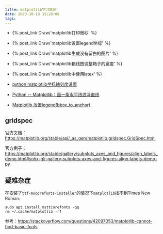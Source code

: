 ```yaml
---
title: matplotlib学习笔记
date: 2023-10-18 19:28:00
tags:
---
```


- {% post_link Draw/'matplotlib打印微秒' %}

- {% post_link Draw/'matplotlib设置legend坐标' %}

- {% post_link Draw/'matplotlib生成没有留白的图片' %}

- {% post_link Draw/'matplotlib箱线图调整箱子的宽度' %}

- {% post_link Draw/'matplotlib中使用latex' %}

- [python matplotlib坐标轴刻度设置](https://blog.csdn.net/gsgbgxp/article/details/125077492)

- [Python -- Matplotlib：画一条水平线或竖直线](https://blog.csdn.net/math_gao/article/details/109592302)

- [Matplotlib 放置legend(bbox_to_anchor)](https://blog.csdn.net/chichoxian/article/details/101058046)

## gridspec

官方文档：<https://matplotlib.org/stable/api/_as_gen/matplotlib.gridspec.GridSpec.html>

官方例子：<https://matplotlib.org/stable/gallery/subplots_axes_and_figures/align_labels_demo.html#sphx-glr-gallery-subplots-axes-and-figures-align-labels-demo-py>

## 疑难杂症

在安装了`ttf-mscorefonts-installer`的情况下`matplotlib`找不到Times New Roman:

```shell
sudo apt install msttcorefonts -qq
rm ~/.cache/matplotlib -rf
```

参考：<https://stackoverflow.com/questions/42097053/matplotlib-cannot-find-basic-fonts>
